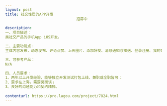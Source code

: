 ```yaml
---                
layout: post       
title: 社交性质的APP开发
                                招募中
           
description: 
一、项目描述：
类社交产品的手机App iOS开发。

二、主要功能点：
主体内容发布，动态发布、评论点赞、上传图片、添加好友、消息通知与推送、登录注册、我的等主要模块。

三、可参考产品：
N/A

四、人员要求：
1、两年以上开发经验，能够独立开发测试打包上线，兼职或全职皆可；
2、要求在上海，需要见面谈；
3、良好的沟通能力和契约精神。
     
contenturl: https://pro.lagou.com/project/7824.html      
---                 
```

